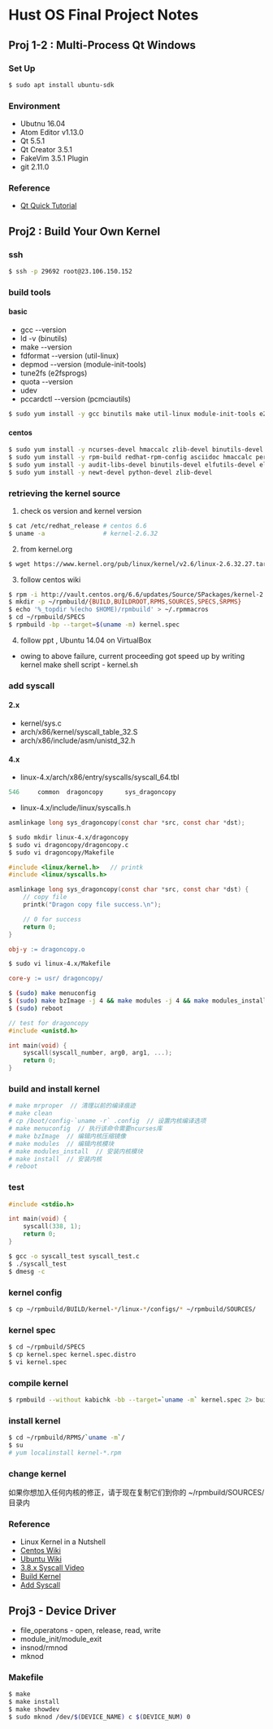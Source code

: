 # Hust OS Final Project Notes

## Proj 1-2 : Multi-Process Qt Windows

### Set Up

```sh
$ sudo apt install ubuntu-sdk
```

### Environment

*   Ubutnu 16.04
*   Atom Editor v1.13.0
*   Qt 5.5.1
*   Qt Creator 3.5.1
*   FakeVim 3.5.1 Plugin
*   git 2.11.0

### Reference

*   [Qt Quick Tutorial](https://www.gitbook.com/book/wizardforcel/qt-beginning/details)

## Proj2 : Build Your Own Kernel

### ssh

```sh
$ ssh -p 29692 root@23.106.150.152
```

### build tools

#### basic

*   gcc --version
*   ld -v (binutils)
*   make --version
*   fdformat --version (util-linux)
*   depmod --version (module-init-tools)
*   tune2fs (e2fsprogs)
*   quota --version
*   udev
*   pccardctl --version (pcmciautils)

```sh
$ sudo yum install -y gcc binutils make util-linux module-init-tools e2fsprogs quota udev pcmciautils
```

#### centos

```sh
$ sudo yum install -y ncurses-devel hmaccalc zlib-devel binutils-devel elfutils-libelf-devel
$ sudo yum install -y rpm-build redhat-rpm-config asciidoc hmaccalc perl-ExtUtils-Embed xmlto
$ sudo yum install -y audit-libs-devel binutils-devel elfutils-devel elfutils-libelf-devel
$ sudo yum install -y newt-devel python-devel zlib-devel
```

### retrieving the kernel source

1. check os version and kernel version

```sh
$ cat /etc/redhat_release # centos 6.6
$ uname -a                # kernel-2.6.32
```

2. from kernel.org

```sh
$ wget https://www.kernel.org/pub/linux/kernel/v2.6/linux-2.6.32.27.tar.gz
```

3. follow centos wiki

```sh
$ rpm -i http://vault.centos.org/6.6/updates/Source/SPackages/kernel-2.6.32-504.30.3.el6.src.rpm 2>&1 | grep -v exist
$ mkdir -p ~/rpmbuild/{BUILD,BUILDROOT,RPMS,SOURCES,SPECS,SRPMS}
$ echo '%_topdir %(echo $HOME)/rpmbuild' > ~/.rpmmacros
$ cd ~/rpmbuild/SPECS
$ rpmbuild -bp --target=$(uname -m) kernel.spec
```

4. follow ppt , Ubuntu 14.04 on VirtualBox

*   owing to above failure, current proceeding got speed up by writing kernel make shell script - kernel.sh

### add syscall

#### 2.x

*   kernel/sys.c
*   arch/x86/kernel/syscall_table_32.S
*   arch/x86/include/asm/unistd_32.h

#### 4.x

*   linux-4.x/arch/x86/entry/syscalls/syscall_64.tbl

```c
546     common  dragoncopy		sys_dragoncopy
```
*   linux-4.x/include/linux/syscalls.h

```c
asmlinkage long sys_dragoncopy(const char *src, const char *dst);
```

```sh
$ sudo mkdir linux-4.x/dragoncopy
$ sudo vi dragoncopy/dragoncopy.c
$ sudo vi dragoncopy/Makefile
```

```c
#include <linux/kernel.h>   // printk
#include <linux/syscalls.h>

asmlinkage long sys_dragoncopy(const char *src, const char *dst) {
    // copy file
    printk("Dragon copy file success.\n");

    // 0 for success
    return 0;
}
```

```makefile
obj-y := dragoncopy.o
```

```sh
$ sudo vi linux-4.x/Makefile
```

```makefile
core-y := usr/ dragoncopy/
```

```sh
$ (sudo) make menuconfig
$ (sudo) make bzImage -j 4 && make modules -j 4 && make modules_install -j 4 && make install -j 4 && update-grub
$ (sudo) reboot
```

```c
// test for dragoncopy
#include <unistd.h>

int main(void) {
    syscall(syscall_number, arg0, arg1, ...);
    return 0;
}
```

### build and install kernel

```sh
# make mrproper  // 清理以前的编译痕迹
# make clean
# cp /boot/config-`uname -r` .config  // 设置内核编译选项
# make menuconfig  // 执行该命令需要ncurses库
# make bzImage  // 编辑内核压缩镜像
# make modules  // 编辑内核模块
# make modules_install  // 安装内核模块
# make install  // 安装内核
# reboot
```

### test

```c
#include <stdio.h>

int main(void) {
    syscall(338, 1);
    return 0;
}
```

```sh
$ gcc -o syscall_test syscall_test.c
$ ./syscall_test
$ dmesg -c
```

### kernel config

```sh
$ cp ~/rpmbuild/BUILD/kernel-*/linux-*/configs/* ~/rpmbuild/SOURCES/
```

### kernel spec

```sh
$ cd ~/rpmbuild/SPECS
$ cp kernel.spec kernel.spec.distro
$ vi kernel.spec
```

### compile kernel

```sh
$ rpmbuild --without kabichk -bb --target=`uname -m` kernel.spec 2> build-err.log | tee build-out.log 
```

### install kernel

```sh
$ cd ~/rpmbuild/RPMS/`uname -m`/
$ su
# yum localinstall kernel-*.rpm
```

### change kernel

如果你想加入任何内核的修正，请于现在复制它们到你的 ~/rpmbuild/SOURCES/ 目录内

### Reference

*   Linux Kernel in a Nutshell
*   [Centos Wiki](https://wiki.centos.org/zh/HowTos/Custom_Kernel)
*   [Ubuntu Wiki](https://wiki.ubuntu.com/Kernel/BuildYourOwnKernel)
*   [3.8.x Syscall Video](https://www.youtube.com/watch?v=5rr_VoQCOgE)
*   [Build Kernel](https://medium.freecodecamp.com/building-and-installing-the-latest-linux-kernel-from-source-6d8df5345980#.785wm13ax)
*   [Add Syscall](https://medium.com/@ssreehari/implementing-a-system-call-in-linux-kernel-4-7-1-6f98250a8c38#.adur4b62w)
 
## Proj3 - Device Driver

*   file_operatons - open, release, read, write
*   module_init/module_exit
*   insnod/rmnod
*   mknod

### Makefile

```sh
$ make
$ make install
$ make showdev
$ sudo mknod /dev/$(DEVICE_NAME) c $(DEVICE_NUM) 0
```

